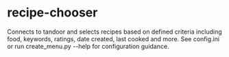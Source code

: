 # recipe-chooser

Connects to tandoor and selects recipes based on defined criteria including food, keywords, ratings, date created, last cooked and more.
See config.ini or run create_menu.py --help for configuration guidance.
